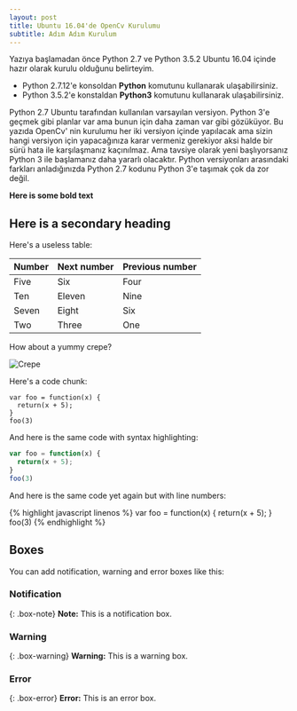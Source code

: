 ```yaml
---
layout: post
title: Ubuntu 16.04'de OpenCv Kurulumu
subtitle: Adım Adım Kurulum
---
```


Yazıya başlamadan önce Python 2.7 ve Python 3.5.2 Ubuntu 16.04 içinde hazır olarak kurulu olduğunu belirteyim.  
* Python 2.7.12'e konsoldan **Python** komutunu kullanarak ulaşabilirsiniz.  
* Python 3.5.2'e konstaldan **Python3** komutunu kullanarak ulaşabilirsiniz.

Python 2.7 Ubuntu tarafından kullanılan varsayılan versiyon. Python 3'e geçmek gibi planlar var ama bunun için daha zaman var gibi gözüküyor. Bu yazıda OpenCv' nin kurulumu her iki versiyon içinde yapılacak ama sizin hangi versiyon için yapacağınıza karar vermeniz gerekiyor aksi halde bir sürü hata ile karşılaşmanız kaçınılmaz. Ama tavsiye olarak yeni başlıyorsanız Python 3 ile başlamanız daha yararlı olacaktır.  Python versiyonları arasındaki farkları anladığınızda Python 2.7 kodunu Python 3'e taşımak çok da zor değil.

**Here is some bold text**

## Here is a secondary heading

Here's a useless table:

| Number | Next number | Previous number |
| :------ |:--- | :--- |
| Five | Six | Four |
| Ten | Eleven | Nine |
| Seven | Eight | Six |
| Two | Three | One |


How about a yummy crepe?

![Crepe](http://s3-media3.fl.yelpcdn.com/bphoto/cQ1Yoa75m2yUFFbY2xwuqw/348s.jpg)

Here's a code chunk:

~~~
var foo = function(x) {
  return(x + 5);
}
foo(3)
~~~

And here is the same code with syntax highlighting:

```javascript
var foo = function(x) {
  return(x + 5);
}
foo(3)
```

And here is the same code yet again but with line numbers:

{% highlight javascript linenos %}
var foo = function(x) {
  return(x + 5);
}
foo(3)
{% endhighlight %}

## Boxes
You can add notification, warning and error boxes like this:

### Notification

{: .box-note}
**Note:** This is a notification box.

### Warning

{: .box-warning}
**Warning:** This is a warning box.

### Error

{: .box-error}
**Error:** This is an error box.
